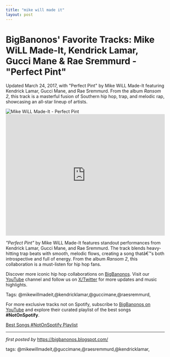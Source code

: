 ```yaml
---
title: "mike will made it"
layout: post
---
```

<!-- Post Title -->
<h1 >BigBanonos' Favorite Tracks: Mike WiLL Made-It, Kendrick Lamar, Gucci Mane & Rae Sremmurd - "Perfect Pint"</h1> <!-- Introductory Text -->
<p >Updated March 24, 2017, with "Perfect Pint" by Mike WiLL Made-It featuring Kendrick Lamar, Gucci Mane, and Rae Sremmurd. From the album <em>Ransom 2</em>, this track is a masterful fusion of Southern hip hop, trap, and melodic rap, showcasing an all-star lineup of artists.</p> <!-- Featured Image -->
<div > <img src="https://www.rollingstone.com/wp-content/uploads/2023/06/Mike-Will-Diwang-Valdez-min.jpg?w=1581&h=1054&crop=1" alt="Mike WiLL Made-It - Perfect Pint" />
</div> <!-- YouTube Video Embed -->
<div > <iframe width="100%" height="385" src="https://www.youtube.com/embed/vJgwn7b5Iug" title="Mike WiLL Made-It - Perfect Pint ft. Kendrick Lamar, Gucci Mane, Rae Sremmurd (Official Music Video)" frameborder="0" allow="accelerometer; autoplay; clipboard-write; encrypted-media; gyroscope; picture-in-picture; web-share" referrerpolicy="strict-origin-when-cross-origin" allowfullscreen></iframe>
</div> <!-- Song Information -->
<div > <p><em>"Perfect Pint"</em> by Mike WiLL Made-It features standout performances from Kendrick Lamar, Gucci Mane, and Rae Sremmurd. The track blends heavy-hitting trap beats with smooth, melodic flows, creating a song thatâ€™s both introspective and full of energy. From the album <em>Ransom 2</em>, this collaboration is a must-listen for hip hop fans.</p>
</div> <!-- Footer Links -->
<div > <p>Discover more iconic hip hop collaborations on <a href="https://bigbanonos.blogspot.com/" target="_blank">BigBanonos</a>. Visit our <a href="https://www.youtube.com/@BigBanonos" target="_blank">YouTube</a> channel and follow us on <a href="https://x.com/bigbanonos" target="_blank">X/Twitter</a> for more updates and music highlights.</p>
</div> <!-- Tags -->
<p >Tags: @mikewillmadeit,@kendricklamar,@guccimane,@raesremmurd,</p>


<!--Subscribe and Playlist Links-->
<div>
    <p>For more exclusive tracks not on Spotify, subscribe to <a href="https://www.youtube.com/@BigBanonos" target="_blank">BigBanonos on YouTube</a> and explore their curated playlist of the best songs <strong>#NotOnSpotify</strong>.</p>
    <p><a href="https://www.youtube.com/playlist?list=PLtuNtuTatqI0kFahUCbtbfenC_ET5O_tr" target="_blank">Best Songs #NotOnSpotify Playlist<br /></a></p></div>

<hr />

<p><em>first posted by</em> <a href="https://bigbanonos.blogspot.com/" rel="noopener" target="_new">https://bigbanonos.blogspot.com/</a></p>

<p>tags: @mikewillmadeit,@guccimane,@raesremmurd,@kendricklamar,</p>
